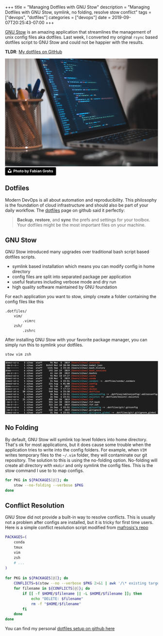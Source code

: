 +++
title = "Managing Dotfiles with GNU Stow"
description = "Managing Dotfiles with GNU Stow, symlink, no folding, resolve stow conflict"
tags = ["devops", "dotfiles"]
categories = ["devops"]
date = 2019-09-07T20:25:43-07:00
+++

[GNU Stow](https://www.gnu.org/software/stow/) is an amazing application that
streamlines the management of unix config files aka dotfiles. Last week, I
converted my original `rsync` based dotfiles script to GNU Stow and could not be happier with the results.
<!--more-->

**TLDR**: [My dotfiles on GitHub](https://github.com/zzh8829/dotfiles)

![banner](unsplash.jpg)
<a style="background-color:black;color:white;text-decoration:none;padding:4px 6px;font-family:-apple-system, BlinkMacSystemFont, &quot;San Francisco&quot;, &quot;Helvetica Neue&quot;, Helvetica, Ubuntu, Roboto, Noto, &quot;Segoe UI&quot;, Arial, sans-serif;font-size:12px;font-weight:bold;line-height:1.2;display:inline-block;border-radius:3px" href="https://unsplash.com/@grohsfabian?utm_medium=referral&amp;utm_campaign=photographer-credit&amp;utm_content=creditBadge" target="_blank" rel="noopener noreferrer" title="Download free do whatever you want high-resolution photos from Fabian Grohs"><span style="display:inline-block;padding:2px 3px"><svg xmlns="http://www.w3.org/2000/svg" style="height:12px;width:auto;position:relative;vertical-align:middle;top:-2px;fill:white" viewBox="0 0 32 32"><title>unsplash-logo</title><path d="M10 9V0h12v9H10zm12 5h10v18H0V14h10v9h12v-9z"></path></svg></span><span style="display:inline-block;padding:2px 3px">Photo by Fabian Grohs</span></a>

## Dotfiles

Modern DevOps is all about automation and reproducibility. This philosophy is
the foundation of cloud infrastructure and should also be part of your daily
workflow. The [dotfiles](https://dotfiles.github.io) page on github said it
perfectly:

> **Backup**, **restore**, and **sync** the prefs and settings for your toolbox.
> Your dotfiles might be the most important files on your machine.

## GNU Stow

GNU Stow introduced many upgrades over traditional bash script based dotfiles scripts.

- symlink based installation which means you can modify config in home directory
- config files are split into separated package per application
- useful features including verbose mode and dry run
- high quality software maintained by GNU foundation

For each application you want to stow, simply create a folder containing the
config files like this

```text
.dotfiles/
    vim/
        .vimrc
    zsh/
        .zshrc
```

After installing GNU Stow with your favorite package manager, you can simply run this to symlink your dotfiles.
```bash
stow vim zsh
```

![stow](stow.png)


## No Folding

By default, GNU Stow will symlink top level folders into home directory. That's ok for most applications, but it does cause some trouble when the application tries to write into the config folders. For example, when `VIM` writes temporary files to the `~/.vim` folder, they will contaminate our git repository. The solution to this is using the no-folding option. No-folding will create all directory with `mkdir` and only symlink the config files. This is the stow command I use to to map configs.

```bash
for PKG in ${PACKAGES[@]}; do
	stow --no-folding --verbose $PKG
done
```

## Conflict Resolution

GNU Stow did not provide a built-in way to resolve conflicts. This is usually not a problem after configs are installed, but it is tricky for first time users. Here is a simple conflict resolution script modified from [mafrosis's repo](https://github.com/mafrosis/dotfiles/blob/master/install.sh)

```bash
PACKAGES=(
	conda
	tmux
	vim
	zsh
    # ...
)

for PKG in ${PACKAGES[@]}; do
	CONFLICTS=$(stow --no --verbose $PKG 2>&1 | awk '/\* existing target is/ {print $NF}')
	for filename in ${CONFLICTS[@]}; do
		if [[ -f $HOME/$filename || -L $HOME/$filename ]]; then
			echo "DELETE: $filename"
			rm -f "$HOME/$filename"
		fi
	done
done
```

You can find my personal [dotfiles setup on github here](https://github.com/zzh8829/dotfiles)
